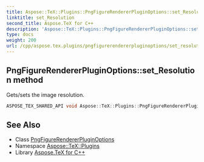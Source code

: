 ```yaml
---
title: Aspose::TeX::Plugins::PngFigureRendererPluginOptions::set_Resolution method
linktitle: set_Resolution
second_title: Aspose.TeX for C++
description: 'Aspose::TeX::Plugins::PngFigureRendererPluginOptions::set_Resolution method. Gets/sets the image resolution in C++.'
type: docs
weight: 200
url: /cpp/aspose.tex.plugins/pngfigurerendererpluginoptions/set_resolution/
---
```

## PngFigureRendererPluginOptions::set_Resolution method


Gets/sets the image resolution.

```cpp
ASPOSE_TEX_SHARED_API void Aspose::TeX::Plugins::PngFigureRendererPluginOptions::set_Resolution(int32_t value) override
```

## See Also

* Class [PngFigureRendererPluginOptions](../)
* Namespace [Aspose::TeX::Plugins](../../)
* Library [Aspose.TeX for C++](../../../)

